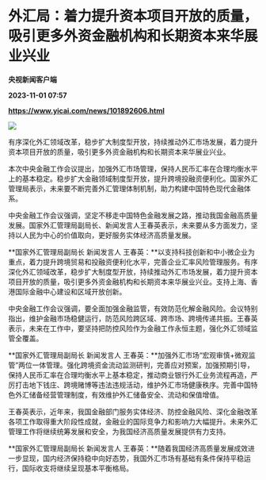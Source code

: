 # 外汇局：着力提升资本项目开放的质量，吸引更多外资金融机构和长期资本来华展业兴业
**央视新闻客户端**

**2023-11-01 07:57**

**https://www.yicai.com/news/101892606.html**

![](https://imgcdn.yicai.com/uppics/slides/2023/11/2f3a27480d868aec2e678d5310d9d750.jpg)

有序深化外汇领域改革，稳步扩大制度型开放，持续推动外汇市场发展，着力提升资本项目开放的质量，吸引更多外资金融机构和长期资本来华展业兴业。

本次中央金融工作会议提出，加强外汇市场管理，保持人民币汇率在合理均衡水平上的基本稳定。稳步扩大金融领域制度型开放，提升跨境投融资便利化。国家外汇管理局表示，未来要不断完善外汇管理体制机制，助力构建中国特色现代金融体系。

中央金融工作会议强调，坚定不移走中国特色金融发展之路，推动我国金融高质量发展。国家外汇管理局副局长、新闻发言人王春英表示，未来要从多方面发力，坚持以人民为中心的价值取向，更好服务实体经济高质量发展。

**国家外汇管理局副局长 新闻发言人 王春英：**以支持科技创新和中小微企业为重点，着力提升跨境贸易和投融资便利化水平，完善企业汇率风险管理服务。有序深化外汇领域改革，稳步扩大制度型开放，持续推动外汇市场发展，着力提升资本项目开放的质量，吸引更多外资金融机构和长期资本来华展业兴业。支持上海、香港国际金融中心建设和区域开放创新。

中央金融工作会议强调，要全面加强金融监管，有效防范化解金融风险。会议特别指出，维护金融市场稳健运行，防范风险跨区域、跨市场、跨境传递共振。王春英表示，未来在工作中，要坚持把防控风险作为金融工作永恒主题，强化外汇领域监管全覆盖。

**国家外汇管理局副局长 新闻发言人 王春英：**加强外汇市场“宏观审慎+微观监管”两位一体管理。强化跨境资金流动监测研判，完善应对预案，加强预期引导，保持人民币汇率在合理均衡水平上基本稳定，推动商业银行外汇业务流程再造，严厉打击地下钱庄、跨境赌博等违法违规活动，维护外汇市场健康秩序。完善中国特色外汇储备经营管理制度，有效维护外汇储备安全、流动和保值增值。

王春英表示，近年来，我国金融部门服务实体经济、防控金融风险、深化金融改革各项工作取得重大阶段性成就，金融业的国际竞争力和影响力大幅提升。未来外汇管理工作将继续统筹发展和安全，为我国经济高质量发展提供有力支持。

**国家外汇管理局副局长 新闻发言人 王春英：**随着我国经济高质量发展成效进一步显现，国内经济保持稳中向好态势，我国外汇市场有基础有条件保持平稳运行，国际收支将继续呈现基本平衡格局。